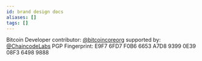 ```yaml
---
id: brand design docs
aliases: []
tags: []
---
```

Bitcoin Developer
contributor: [@bitcoincoreorg](https://x.com/bitcoincoreorg)
supported by: [@ChaincodeLabs](https://x.com/ChaincodeLabs)
PGP Fingerprint: E9F7 6FD7 F0B6 6653 A7D8 9399 0E39 08F3 6498 9888